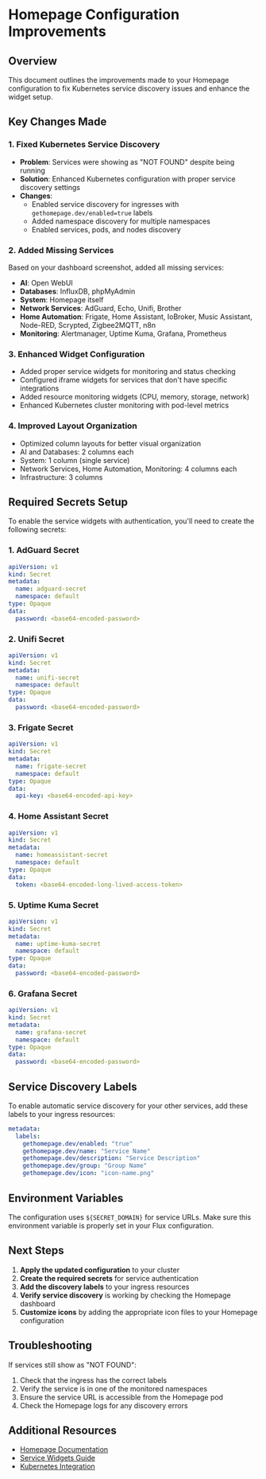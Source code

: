 # Homepage Configuration Improvements

## Overview
This document outlines the improvements made to your Homepage configuration to fix Kubernetes service discovery issues and enhance the widget setup.

## Key Changes Made

### 1. Fixed Kubernetes Service Discovery
- **Problem**: Services were showing as "NOT FOUND" despite being running
- **Solution**: Enhanced Kubernetes configuration with proper service discovery settings
- **Changes**:
  - Enabled service discovery for ingresses with `gethomepage.dev/enabled=true` labels
  - Added namespace discovery for multiple namespaces
  - Enabled services, pods, and nodes discovery

### 2. Added Missing Services
Based on your dashboard screenshot, added all missing services:
- **AI**: Open WebUI
- **Databases**: InfluxDB, phpMyAdmin
- **System**: Homepage itself
- **Network Services**: AdGuard, Echo, Unifi, Brother
- **Home Automation**: Frigate, Home Assistant, IoBroker, Music Assistant, Node-RED, Scrypted, Zigbee2MQTT, n8n
- **Monitoring**: Alertmanager, Uptime Kuma, Grafana, Prometheus

### 3. Enhanced Widget Configuration
- Added proper service widgets for monitoring and status checking
- Configured iframe widgets for services that don't have specific integrations
- Added resource monitoring widgets (CPU, memory, storage, network)
- Enhanced Kubernetes cluster monitoring with pod-level metrics

### 4. Improved Layout Organization
- Optimized column layouts for better visual organization
- AI and Databases: 2 columns each
- System: 1 column (single service)
- Network Services, Home Automation, Monitoring: 4 columns each
- Infrastructure: 3 columns

## Required Secrets Setup

To enable the service widgets with authentication, you'll need to create the following secrets:

### 1. AdGuard Secret
```yaml
apiVersion: v1
kind: Secret
metadata:
  name: adguard-secret
  namespace: default
type: Opaque
data:
  password: <base64-encoded-password>
```

### 2. Unifi Secret
```yaml
apiVersion: v1
kind: Secret
metadata:
  name: unifi-secret
  namespace: default
type: Opaque
data:
  password: <base64-encoded-password>
```

### 3. Frigate Secret
```yaml
apiVersion: v1
kind: Secret
metadata:
  name: frigate-secret
  namespace: default
type: Opaque
data:
  api-key: <base64-encoded-api-key>
```

### 4. Home Assistant Secret
```yaml
apiVersion: v1
kind: Secret
metadata:
  name: homeassistant-secret
  namespace: default
type: Opaque
data:
  token: <base64-encoded-long-lived-access-token>
```

### 5. Uptime Kuma Secret
```yaml
apiVersion: v1
kind: Secret
metadata:
  name: uptime-kuma-secret
  namespace: default
type: Opaque
data:
  password: <base64-encoded-password>
```

### 6. Grafana Secret
```yaml
apiVersion: v1
kind: Secret
metadata:
  name: grafana-secret
  namespace: default
type: Opaque
data:
  password: <base64-encoded-password>
```

## Service Discovery Labels

To enable automatic service discovery for your other services, add these labels to your ingress resources:

```yaml
metadata:
  labels:
    gethomepage.dev/enabled: "true"
    gethomepage.dev/name: "Service Name"
    gethomepage.dev/description: "Service Description"
    gethomepage.dev/group: "Group Name"
    gethomepage.dev/icon: "icon-name.png"
```

## Environment Variables

The configuration uses `${SECRET_DOMAIN}` for service URLs. Make sure this environment variable is properly set in your Flux configuration.

## Next Steps

1. **Apply the updated configuration** to your cluster
2. **Create the required secrets** for service authentication
3. **Add the discovery labels** to your ingress resources
4. **Verify service discovery** is working by checking the Homepage dashboard
5. **Customize icons** by adding the appropriate icon files to your Homepage configuration

## Troubleshooting

If services still show as "NOT FOUND":
1. Check that the ingress has the correct labels
2. Verify the service is in one of the monitored namespaces
3. Ensure the service URL is accessible from the Homepage pod
4. Check the Homepage logs for any discovery errors

## Additional Resources

- [Homepage Documentation](https://gethomepage.dev/configs/)
- [Service Widgets Guide](https://gethomepage.dev/configs/services/)
- [Kubernetes Integration](https://gethomepage.dev/configs/kubernetes/)
